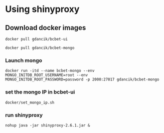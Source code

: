 # Using shinyproxy

## Download docker images

```
docker pull gdancik/bcbet-ui
```

```
docker pull gdancik/bcbet-mongo
```

### Launch mongo

```
docker run -itd --name bcbet-mongo --env MONGO_INITDB_ROOT_USERNAME=root --env MONGO_INITDB_ROOT_PASSWORD=password -p 2000:27017 gdancik/bcbet-mongo
```

### set the mongo IP in bcbet-ui

```
docker/set_mongo_ip.sh
```

### run shinyproxy

```
nohup java -jar shinyproxy-2.6.1.jar &
```
